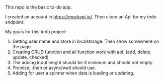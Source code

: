 This repo is the basic to-do app.

I created an account in https://mockapi.io/. Then clone an Api for my todo endpoint.

My goals for this todo project:

1. Getting user name and store in localstorage. Then show somewhere on the page.
2. Creating CRUD function and all function work with api. (add, delete, update, checked)
3. The adding input lenght should be 3 minimum and should not empty.
4. Promise, .then or async/wait should use.
5. Adding for user a spinner when data is loading or updating.
